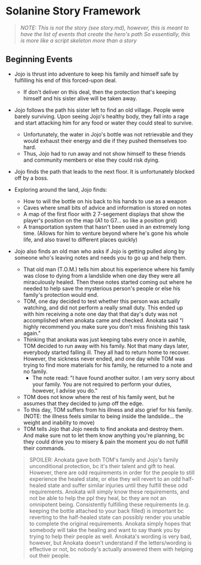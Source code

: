 # Solanine Story Framework

> *NOTE: This is not the story (see story.md), however, this is meant to have the list of events that create the hero's path*
> *So essentially, this is more like a script skeleton more than a story*


## Beginning Events

- Jojo is thrust into adventure to keep his family and himself safe by fulfilling his end of this forced-upon deal.
    - If don't deliver on this deal, then the protection that's keeping himself and his sister alive will be taken away.

- Jojo follows the path his sister left to find an old village. People were barely surviving. Upon seeing Jojo's healthy body, they fall into a rage and start attacking him for any food or water they could steal to survive. 
    - Unfortunately, the water in Jojo's bottle was not retrievable and they would exhaust their energy and die if they pushed themselves too hard.
    - Thus, Jojo had to run away and not show himself to these friends and community members or else they could risk dying.

- Jojo finds the path that leads to the next floor. It is unfortunately blocked off by a boss.

- Exploring around the land, Jojo finds:
    - How to will the bottle on his back to his hands to use as a weapon
    - Caves where small bits of advice and information is stored on notes
    - A map of the first floor with 2 7-segement displays that show the player's position on the map (A1 to G7... so like a position grid)
    - A transportation system that hasn't been used in an extremely long time. (Allows for him to venture beyond where he's gone his whole life, and also travel to different places quickly)

- Jojo also finds an old man who asks if Jojo is getting pulled along by someone who's leaving notes and needs you to go up and help them.
    - That old man (T.O.M.) tells him about his experience where his family was close to dying from a landslide when one day they were all miraculously healed. Then these notes started coming out where he needed to help save the mysterious person's people or else his family's protection would end.
    - TOM, one day decided to test whether this person was actually watching, and did not perform a really small duty. This ended up with him receiving a note one day that that day's duty was not accomplished when anokata came and checked. Anokata said "I highly recommend you make sure you don't miss finishing this task again."
    - Thinking that anokata was just keeping tabs every once in awhile, TOM decided to run away with his family. Not that many days later, everybody started falling ill. They all had to return home to recover. However, the sickness never ended, and one day while TOM was trying to find more materials for his family, he returned to a note and no family.
        - The note read: "I have found another suitor. I am very sorry about your family. You are not required to perform your duties, however, I advise you do."
    - TOM does not know where the rest of his family went, but he assumes that they decided to jump off the edge.
    - To this day, TOM suffers from his illness and also grief for his family. (NOTE: the illness feels similar to being inside the landslide... the weight and inability to move)
    - TOM tells Jojo that Jojo needs to find anokata and destroy them. And make sure not to let them know anything you're planning, bc they could drive you to misery & pain the moment you do not fulfill their commands.
    > SPOILER: Anokata gave both TOM's family and Jojo's family unconditional protection, bc it's their talent and gift to heal. However, there are odd requirements in order for the people to still experience the healed state, or else they will revert to an odd half-healed state and suffer similar injuries until they fulfill these odd requirements. Anokata will simply know these requirements, and not be able to help the ppl they heal, bc they are not an omnipotent being. Consistently fulfilling these requirements (e.g. keeping the bottle attached to your back filled) is important bc reverting to the half-healed state can possibly render you unable to complete the original requirements. Anokata simply hopes that somebody will take the healing and want to say thank you by trying to help their people as well. Anokata's wording is very bad, however, but Anokata doesn't understand if the letters/wording is effective or not, bc nobody's actually answered them with helping out their people.
